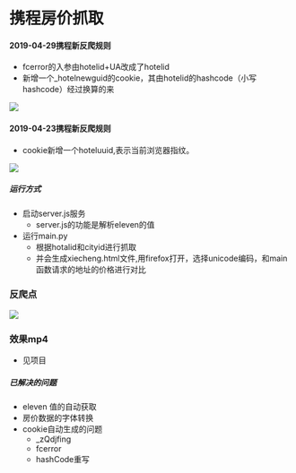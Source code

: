 # 携程房价抓取
#### 2019-04-29携程新反爬规则
* fcerror的入参由hotelid+UA改成了hotelid
* 新增一个_hotelnewguid的cookie，其由hotelid的hashcode（小写hashcode）经过换算的来

![](https://i.imgur.com/CXBOwVi.jpg)

#### 2019-04-23携程新反爬规则
* cookie新增一个hoteluuid,表示当前浏览器指纹。

![](https://i.imgur.com/gQaejK7.jpg)

##### 运行方式
* 启动server.js服务
    * server.js的功能是解析eleven的值
* 运行main.py
    * 根据hotalid和cityid进行抓取
    * 并会生成xiecheng.html文件,用firefox打开，选择unicode编码，和main函数请求的地址的价格进行对比
    
### 反爬点 ###

![](https://i.imgur.com/u2n8beV.jpg)

### 效果mp4 ###
*  见项目


##### 已解决的问题
* eleven 值的自动获取
* 房价数据的字体转换
* cookie自动生成的问题
    * _zQdjfing
    * fcerror
    * hashCode重写
